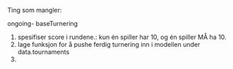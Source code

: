 Ting som mangler: 

ongoing- baseTurnering
1. spesifiser score i rundene.: kun én spiller har 10, og én spiller MÅ ha 10.
2. lage funksjon for å pushe ferdig turnering inn i modellen under data.tournaments
3. 

